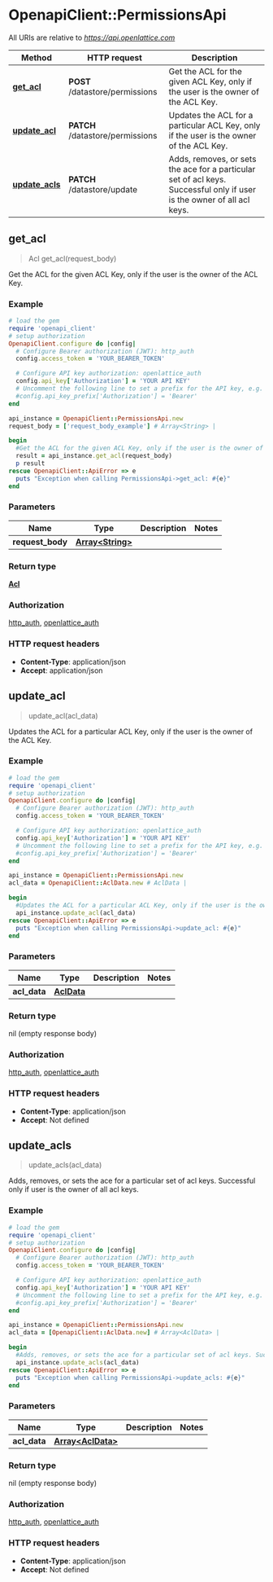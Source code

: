 # OpenapiClient::PermissionsApi

All URIs are relative to *https://api.openlattice.com*

Method | HTTP request | Description
------------- | ------------- | -------------
[**get_acl**](PermissionsApi.md#get_acl) | **POST** /datastore/permissions | Get the ACL for the given ACL Key, only if the user is the owner of the ACL Key.
[**update_acl**](PermissionsApi.md#update_acl) | **PATCH** /datastore/permissions | Updates the ACL for a particular ACL Key, only if the user is the owner of the ACL Key.
[**update_acls**](PermissionsApi.md#update_acls) | **PATCH** /datastore/update | Adds, removes, or sets the ace for a particular set of acl keys. Successful only if user is the owner of all acl keys.



## get_acl

> Acl get_acl(request_body)

Get the ACL for the given ACL Key, only if the user is the owner of the ACL Key.

### Example

```ruby
# load the gem
require 'openapi_client'
# setup authorization
OpenapiClient.configure do |config|
  # Configure Bearer authorization (JWT): http_auth
  config.access_token = 'YOUR_BEARER_TOKEN'

  # Configure API key authorization: openlattice_auth
  config.api_key['Authorization'] = 'YOUR API KEY'
  # Uncomment the following line to set a prefix for the API key, e.g. 'Bearer' (defaults to nil)
  #config.api_key_prefix['Authorization'] = 'Bearer'
end

api_instance = OpenapiClient::PermissionsApi.new
request_body = ['request_body_example'] # Array<String> | 

begin
  #Get the ACL for the given ACL Key, only if the user is the owner of the ACL Key.
  result = api_instance.get_acl(request_body)
  p result
rescue OpenapiClient::ApiError => e
  puts "Exception when calling PermissionsApi->get_acl: #{e}"
end
```

### Parameters


Name | Type | Description  | Notes
------------- | ------------- | ------------- | -------------
 **request_body** | [**Array&lt;String&gt;**](String.md)|  | 

### Return type

[**Acl**](Acl.md)

### Authorization

[http_auth](../README.md#http_auth), [openlattice_auth](../README.md#openlattice_auth)

### HTTP request headers

- **Content-Type**: application/json
- **Accept**: application/json


## update_acl

> update_acl(acl_data)

Updates the ACL for a particular ACL Key, only if the user is the owner of the ACL Key.

### Example

```ruby
# load the gem
require 'openapi_client'
# setup authorization
OpenapiClient.configure do |config|
  # Configure Bearer authorization (JWT): http_auth
  config.access_token = 'YOUR_BEARER_TOKEN'

  # Configure API key authorization: openlattice_auth
  config.api_key['Authorization'] = 'YOUR API KEY'
  # Uncomment the following line to set a prefix for the API key, e.g. 'Bearer' (defaults to nil)
  #config.api_key_prefix['Authorization'] = 'Bearer'
end

api_instance = OpenapiClient::PermissionsApi.new
acl_data = OpenapiClient::AclData.new # AclData | 

begin
  #Updates the ACL for a particular ACL Key, only if the user is the owner of the ACL Key.
  api_instance.update_acl(acl_data)
rescue OpenapiClient::ApiError => e
  puts "Exception when calling PermissionsApi->update_acl: #{e}"
end
```

### Parameters


Name | Type | Description  | Notes
------------- | ------------- | ------------- | -------------
 **acl_data** | [**AclData**](AclData.md)|  | 

### Return type

nil (empty response body)

### Authorization

[http_auth](../README.md#http_auth), [openlattice_auth](../README.md#openlattice_auth)

### HTTP request headers

- **Content-Type**: application/json
- **Accept**: Not defined


## update_acls

> update_acls(acl_data)

Adds, removes, or sets the ace for a particular set of acl keys. Successful only if user is the owner of all acl keys.

### Example

```ruby
# load the gem
require 'openapi_client'
# setup authorization
OpenapiClient.configure do |config|
  # Configure Bearer authorization (JWT): http_auth
  config.access_token = 'YOUR_BEARER_TOKEN'

  # Configure API key authorization: openlattice_auth
  config.api_key['Authorization'] = 'YOUR API KEY'
  # Uncomment the following line to set a prefix for the API key, e.g. 'Bearer' (defaults to nil)
  #config.api_key_prefix['Authorization'] = 'Bearer'
end

api_instance = OpenapiClient::PermissionsApi.new
acl_data = [OpenapiClient::AclData.new] # Array<AclData> | 

begin
  #Adds, removes, or sets the ace for a particular set of acl keys. Successful only if user is the owner of all acl keys.
  api_instance.update_acls(acl_data)
rescue OpenapiClient::ApiError => e
  puts "Exception when calling PermissionsApi->update_acls: #{e}"
end
```

### Parameters


Name | Type | Description  | Notes
------------- | ------------- | ------------- | -------------
 **acl_data** | [**Array&lt;AclData&gt;**](AclData.md)|  | 

### Return type

nil (empty response body)

### Authorization

[http_auth](../README.md#http_auth), [openlattice_auth](../README.md#openlattice_auth)

### HTTP request headers

- **Content-Type**: application/json
- **Accept**: Not defined

